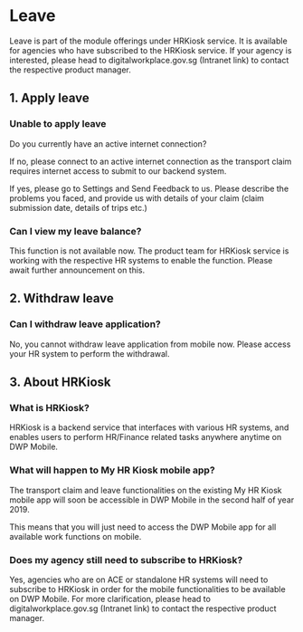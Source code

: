 # Leave

Leave is part of the module offerings under HRKiosk service. It is available for agencies who have subscribed to the HRKiosk service. If your agency is interested, please head to digitalworkplace.gov.sg (Intranet link) to contact the respective product manager.


## 1. Apply leave

### Unable to apply leave
Do you currently have an active internet connection? 

If no, please connect to an active internet connection as the transport claim requires internet access to submit to our backend system.

If yes, please go to Settings and Send Feedback to us. Please describe the problems you faced, and provide us with details of your claim (claim submission date, details of trips etc.)

### Can I view my leave balance?
This function is not available now. The product team for HRKiosk service is working with the respective HR systems to enable the function. Please await further announcement on this.

## 2. Withdraw leave
### Can I withdraw leave application?
No, you cannot withdraw leave application from mobile now. Please access your HR system to perform the withdrawal.

## 3. About HRKiosk
### What is HRKiosk?
HRKiosk is a backend service that interfaces with various HR systems, and enables users to perform HR/Finance related tasks anywhere anytime on DWP Mobile.

### What will happen to My HR Kiosk mobile app?
The transport claim and leave functionalities on the existing My HR Kiosk mobile app will soon be accessible in DWP Mobile in the second half of year 2019.

This means that you will just need to access the DWP Mobile app for all available work functions on mobile.

### Does my agency still need to subscribe to HRKiosk?
Yes, agencies who are on ACE or standalone HR systems will need to subscribe to HRKiosk in order for the mobile functionalities to be available on DWP Mobile. For more clarification, please head to digitalworkplace.gov.sg (Intranet link) to contact the respective product manager.



